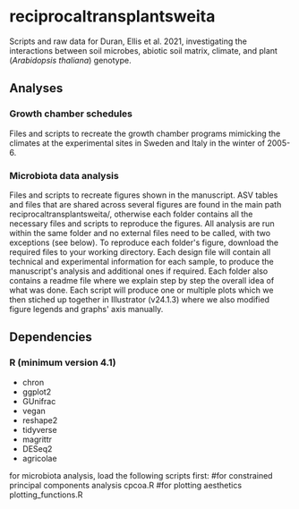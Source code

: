 # reciprocaltransplantsweita

Scripts and raw data for Duran, Ellis et al. 2021, investigating the
interactions between soil microbes, abiotic soil matrix, climate, and plant 
(*Arabidopsis thaliana*) genotype.

## Analyses

### Growth chamber schedules

Files and scripts to recreate the growth chamber programs mimicking the climates
at the experimental sites in Sweden and Italy in the winter of 2005-6.

### Microbiota data analysis
Files and scripts to recreate figures shown in the manuscript. ASV tables and files that are shared across several figures are found in the main path reciprocaltransplantsweita/, otherwise each folder contains all the necessary files and scripts to reproduce the figures. All analysis are run within the same folder and no external files need to be called, with two exceptions (see below). 
To reproduce each folder's figure, download the required files to your working directory. Each design file will contain all technical and experimental information for each sample, to produce the manuscript's analysis and additional ones if required. Each folder also contains a readme file where we explain step by step the overall idea of what was done. Each script will produce one or multiple plots which we then stiched up together in Illustrator (v24.1.3) where we also modified figure legends and graphs' axis manually. 

## Dependencies

### R (minimum version 4.1)
- chron
- ggplot2
- GUnifrac
- vegan
- reshape2
- tidyverse
- magrittr
- DESeq2
- agricolae

for microbiota analysis, load the following scripts first:
#for constrained principal components analysis
cpcoa.R
#for plotting aesthetics
plotting_functions.R


